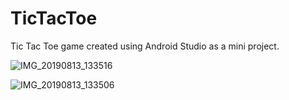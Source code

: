 # TicTacToe
Tic Tac Toe game created using Android Studio as a mini project.

![IMG_20190813_133516](https://user-images.githubusercontent.com/41315962/62926765-c5279c00-bdd2-11e9-8af0-11a7dabea12b.jpg)

![IMG_20190813_133506](https://user-images.githubusercontent.com/41315962/62926764-c5279c00-bdd2-11e9-8888-5db6b6f42560.jpg)
